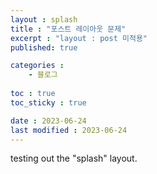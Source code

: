 ```yaml
---
layout : splash
title : "포스트 레이아웃 문제"
excerpt : "layout : post 미적용"
published: true

categories : 
    - 블로그
  
toc : true
toc_sticky : true

date : 2023-06-24
last modified : 2023-06-24
---
```

testing out the "splash" layout.
